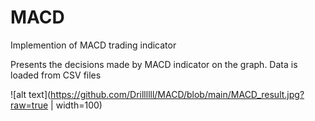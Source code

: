 # MACD
Implemention of MACD trading indicator

Presents the decisions made by MACD indicator on the graph. Data is loaded from CSV files

![alt text](https://github.com/Drillllll/MACD/blob/main/MACD_result.jpg?raw=true  | width=100)
